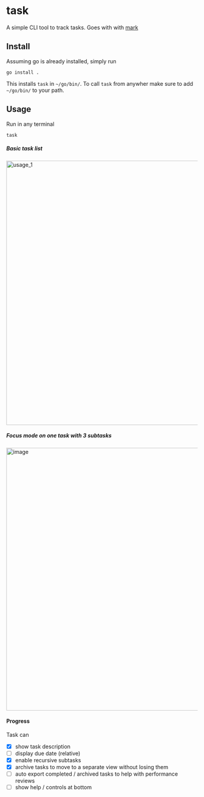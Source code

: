 # task

A simple CLI tool to track tasks. Goes with with [mark]()

## Install

Assuming go is already installed, simply run
```
go install .
```
This installs `task` in `~/go/bin/`. To call `task` from anywher
make sure to add `~/go/bin/` to your path.

## Usage

Run in any terminal
```
task
```
##### Basic task list
<img width="695" alt="usage_1" src="https://github.com/user-attachments/assets/1fe9eeae-ed93-491d-bbd2-2266e18bb78c">

##### Focus mode on one task with 3 subtasks
<img width="691" alt="image" src="https://github.com/user-attachments/assets/e8126a78-f568-4549-8360-3896ed806c1a">





#### Progress

Task can
- [x] show task description
- [ ] display due date (relative)
- [x] enable recursive subtasks
- [x] archive tasks to move to a separate view without losing them
- [ ] auto export completed / archived tasks to help with performance reviews
- [ ] show help / controls at bottom
